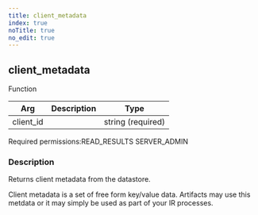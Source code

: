 ```yaml
---
title: client_metadata
index: true
noTitle: true
no_edit: true
---
```




<div class="vql_item"></div>


## client_metadata
<span class='vql_type label label-warning pull-right page-header'>Function</span>



<div class="vqlargs"></div>

Arg | Description | Type
----|-------------|-----
client_id||string (required)

<span class="permission_list vql_type">Required permissions:</span><span class="permission_list linkcolour label label-important">READ_RESULTS</span>
<span class="permission_list linkcolour label label-important">SERVER_ADMIN</span>

### Description

Returns client metadata from the datastore.

Client metadata is a set of free form key/value data. Artifacts
may use this metdata or it may simply be used as part of your IR
processes.


